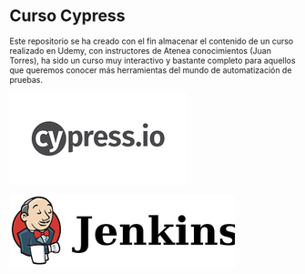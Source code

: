 # Curso Cypress 
Este repositorio se ha creado con el fin almacenar el contenido de un curso realizado en Udemy, con instructores de Atenea conocimientos (Juan Torres), ha sido un curso muy interactivo y bastante completo para aquellos que queremos conocer más herramientas del mundo de automatización de pruebas. 

<p align="center">

![CypressLogo](imagesReadme/cypress_io_logo.png)

  ![JenkinsLogo](imagesReadme/jenkins_logo.png)
</p>
